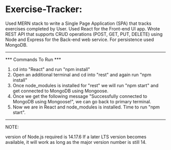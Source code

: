# Exercise-Tracker: 
  Used  MERN stack to write a Single Page Application (SPA) that tracks exercises completed by User.
  Used React for the Front-end UI app. Wrote REST API that supports CRUD operations (POST, GET, PUT, DELETE)
  using Node and Express for the Back-end web service.
  For persistence used MongoDB.
______________________________________________________________________________________________________________________________________________


*** Commands To Run ***

  1) cd into "React" and run "npm install"
  2) Open an additional terminal and cd into "rest" and again run "npm install"
  3) Once node_modules is installed for "rest" we will run "npm start" and get connected to MongoDB using Mongoose.
  4) Once we get the following message "Successfully connected to MongoDB using Mongoose!", we can go back to primary terminal.
  5) Now we are in React and node_modules is installed. Time to run "npm start".
 
**************************************************************************************************************************************************

NOTE: 

version of Node.js required is 14.17.6
If a later LTS version becomes available, it will work as long as the major version number is still 14.
